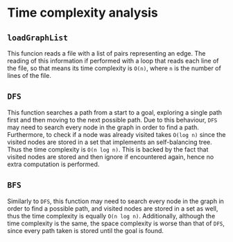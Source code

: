 # Time complexity analysis

## `loadGraphList`
This funcion reads a file with a list of pairs representing an edge. The
reading of this information if performed with a loop that reads each line of
the file, so that means its time complexity is `O(n)`, where `n` is the number
of lines of the file.

## `DFS`
This function searches a path from a start to a goal, exploring a single path
first and then moving to the next possible path. Due to this behaviour, `DFS`
may need to search every node in the graph in order to find a path. Furthermore,
to check if a node was already visited takes `O(log n)` since the visited
nodes are stored in a set that implements an self-balancing tree. Thus the
time complexity is `O(n log n)`. This is backed by the fact that visited nodes are
stored and then ignore if encountered again, hence no extra computation is performed.

## `BFS`
Similarly to `DFS`, this function may need to search every node in the graph in
order to find a possible path, and visited nodes are stored in a set as well,
thus the time complexity is equally `O(n log n)`. Additionally, although the time 
complexity is the same, the space complexity is worse than that of `DFS`, since every
path taken is stored until the goal is found.
